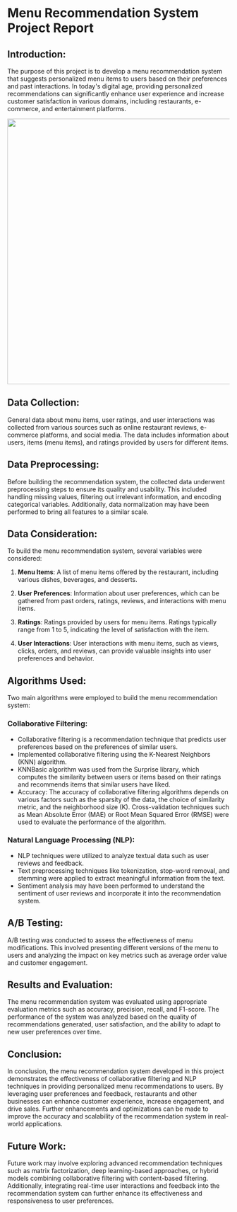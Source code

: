 # Menu Recommendation System Project Report

## Introduction:
The purpose of this project is to develop a menu recommendation system that suggests personalized menu items to users based on their preferences and past interactions. In today's digital age, providing personalized recommendations can significantly enhance user experience and increase customer satisfaction in various domains, including restaurants, e-commerce, and entertainment platforms.

<img src="https://miro.medium.com/v2/resize:fit:1400/0*axX8QIb5cx9QMQsj" width="600">

## Data Collection:
General data about menu items, user ratings, and user interactions was collected from various sources such as online restaurant reviews, e-commerce platforms, and social media. The data includes information about users, items (menu items), and ratings provided by users for different items.

## Data Preprocessing:
Before building the recommendation system, the collected data underwent preprocessing steps to ensure its quality and usability. This included handling missing values, filtering out irrelevant information, and encoding categorical variables. Additionally, data normalization may have been performed to bring all features to a similar scale.

## Data Consideration:
To build the menu recommendation system, several variables were considered:

1. **Menu Items**: A list of menu items offered by the restaurant, including various dishes, beverages, and desserts.

2. **User Preferences**: Information about user preferences, which can be gathered from past orders, ratings, reviews, and interactions with menu items.

3. **Ratings**: Ratings provided by users for menu items. Ratings typically range from 1 to 5, indicating the level of satisfaction with the item.

4. **User Interactions**: User interactions with menu items, such as views, clicks, orders, and reviews, can provide valuable insights into user preferences and behavior.

## Algorithms Used:
Two main algorithms were employed to build the menu recommendation system:

### Collaborative Filtering:
- Collaborative filtering is a recommendation technique that predicts user preferences based on the preferences of similar users.
- Implemented collaborative filtering using the K-Nearest Neighbors (KNN) algorithm.
- KNNBasic algorithm was used from the Surprise library, which computes the similarity between users or items based on their ratings and recommends items that similar users have liked.
- Accuracy: The accuracy of collaborative filtering algorithms depends on various factors such as the sparsity of the data, the choice of similarity metric, and the neighborhood size (K). Cross-validation techniques such as Mean Absolute Error (MAE) or Root Mean Squared Error (RMSE) were used to evaluate the performance of the algorithm.

### Natural Language Processing (NLP):
- NLP techniques were utilized to analyze textual data such as user reviews and feedback.
- Text preprocessing techniques like tokenization, stop-word removal, and stemming were applied to extract meaningful information from the text.
- Sentiment analysis may have been performed to understand the sentiment of user reviews and incorporate it into the recommendation system.

## A/B Testing:
A/B testing was conducted to assess the effectiveness of menu modifications. This involved presenting different versions of the menu to users and analyzing the impact on key metrics such as average order value and customer engagement.

## Results and Evaluation:
The menu recommendation system was evaluated using appropriate evaluation metrics such as accuracy, precision, recall, and F1-score. The performance of the system was analyzed based on the quality of recommendations generated, user satisfaction, and the ability to adapt to new user preferences over time.

## Conclusion:
In conclusion, the menu recommendation system developed in this project demonstrates the effectiveness of collaborative filtering and NLP techniques in providing personalized menu recommendations to users. By leveraging user preferences and feedback, restaurants and other businesses can enhance customer experience, increase engagement, and drive sales. Further enhancements and optimizations can be made to improve the accuracy and scalability of the recommendation system in real-world applications.

## Future Work:
Future work may involve exploring advanced recommendation techniques such as matrix factorization, deep learning-based approaches, or hybrid models combining collaborative filtering with content-based filtering. Additionally, integrating real-time user interactions and feedback into the recommendation system can further enhance its effectiveness and responsiveness to user preferences.
